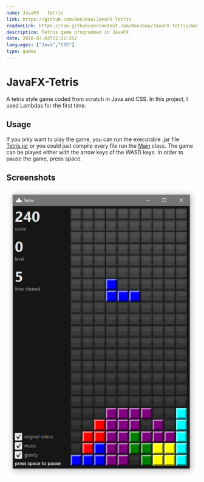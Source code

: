 ```yaml
---
name: JavaFX - Tetris
link: https://github.com/BenJeau/JavaFX-Tetris
readmeLink: https://raw.githubusercontent.com/BenJeau/JavaFX-Tetris/master/README.md
description: Tetris game programmed in JavaFX
date: 2018-07-03T22:32:25Z
languages: ["Java","CSS"]
type: games
---
```


# JavaFX-Tetris
A tetris style game coded from scratch in Java and CSS. In this project, I used Lambdas for the first time.

## Usage
If you only want to play the game, you can run the executable .jar file [Tetris.jar](Tetris.jar) or you could just compile every file run the [Main](Main.java) class. The game can be played either with the arrow keys of the WASD keys. In order to pause the game, press space.

## Screenshots
![Tetris](https://raw.githubusercontent.com/BenJeau/JavaFX-Tetris/master/screenshots/Tetris.png)
